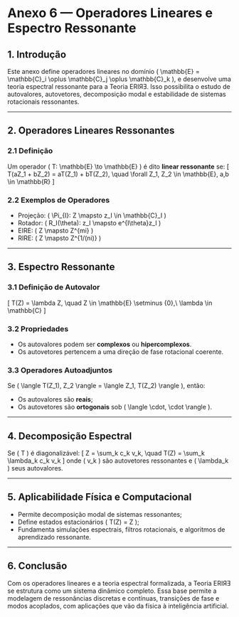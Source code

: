 # **Anexo 6 — Operadores Lineares e Espectro Ressonante**

## **1. Introdução**

Este anexo define operadores lineares no domínio \( \mathbb{E} = \mathbb{C}_i \oplus \mathbb{C}_j \oplus \mathbb{C}_k \), e desenvolve uma teoria espectral ressonante para a Teoria ERIЯƎ. Isso possibilita o estudo de autovalores, autovetores, decomposição modal e estabilidade de sistemas rotacionais ressonantes.

---

## **2. Operadores Lineares Ressonantes**

### **2.1 Definição**
Um operador \( T: \mathbb{E} \to \mathbb{E} \) é dito **linear ressonante** se:
\[
T(aZ_1 + bZ_2) = aT(Z_1) + bT(Z_2), \quad \forall Z_1, Z_2 \in \mathbb{E}, a,b \in \mathbb{R}
\]

### **2.2 Exemplos de Operadores**
- Projeção: \( \Pi_{I}: Z \mapsto z_I \in \mathbb{C}_I \)
- Rotador: \( R_I(\theta): z_I \mapsto e^{I\theta}z_I \)
- EIRE: \( Z \mapsto Z^{mi} \)
- RIRE: \( Z \mapsto Z^{1/(ni)} \)

---

## **3. Espectro Ressonante**

### **3.1 Definição de Autovalor**
\[
T(Z) = \lambda Z, \quad Z \in \mathbb{E} \setminus \{0\},\ \lambda \in \mathbb{C}
\]

### **3.2 Propriedades**
- Os autovalores podem ser **complexos** ou **hipercomplexos**.
- Os autovetores pertencem a uma direção de fase rotacional coerente.

### **3.3 Operadores Autoadjuntos**
Se \( \langle T(Z_1), Z_2 \rangle = \langle Z_1, T(Z_2) \rangle \), então:
- Os autovalores são **reais**;
- Os autovetores são **ortogonais** sob \( \langle \cdot, \cdot \rangle \).

---

## **4. Decomposição Espectral**

Se \( T \) é diagonalizável:
\[
Z = \sum_k c_k v_k, \quad T(Z) = \sum_k \lambda_k c_k v_k
\]
onde \( v_k \) são autovetores ressonantes e \( \lambda_k \) seus autovalores.

---

## **5. Aplicabilidade Física e Computacional**

- Permite decomposição modal de sistemas ressonantes;
- Define estados estacionários \( T(Z) = Z \);
- Fundamenta simulações espectrais, filtros rotacionais, e algoritmos de aprendizado ressonante.

---

## **6. Conclusão**

Com os operadores lineares e a teoria espectral formalizada, a Teoria ERIЯƎ se estrutura como um sistema dinâmico completo. Essa base permite a modelagem de ressonâncias discretas e contínuas, transições de fase e modos acoplados, com aplicações que vão da física à inteligência artificial.
